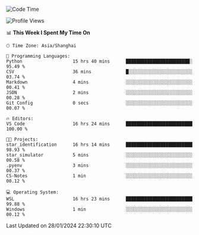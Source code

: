 <!--START_SECTION:waka-->
![Code Time](http://img.shields.io/badge/Code%20Time-1%2C476%20hrs%209%20mins-blue)

![Profile Views](http://img.shields.io/badge/Profile%20Views-0-blue)

📊 **This Week I Spent My Time On** 

```text
🕑︎ Time Zone: Asia/Shanghai

💬 Programming Languages: 
Python                   15 hrs 40 mins      ████████████████████████░   95.49 % 
CSV                      36 mins             █░░░░░░░░░░░░░░░░░░░░░░░░   03.74 % 
Markdown                 4 mins              ░░░░░░░░░░░░░░░░░░░░░░░░░   00.41 % 
JSON                     2 mins              ░░░░░░░░░░░░░░░░░░░░░░░░░   00.28 % 
Git Config               0 secs              ░░░░░░░░░░░░░░░░░░░░░░░░░   00.07 % 

🔥 Editors: 
VS Code                  16 hrs 24 mins      █████████████████████████   100.00 % 

🐱‍💻 Projects: 
star_identification      16 hrs 14 mins      █████████████████████████   98.93 % 
star_simulator           5 mins              ░░░░░░░░░░░░░░░░░░░░░░░░░   00.58 % 
.pyenv                   3 mins              ░░░░░░░░░░░░░░░░░░░░░░░░░   00.37 % 
CS-Notes                 1 min               ░░░░░░░░░░░░░░░░░░░░░░░░░   00.12 % 

💻 Operating System: 
WSL                      16 hrs 23 mins      █████████████████████████   99.88 % 
Windows                  1 min               ░░░░░░░░░░░░░░░░░░░░░░░░░   00.12 % 
```


 Last Updated on 28/01/2024 22:30:10 UTC
<!--END_SECTION:waka-->